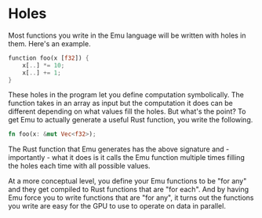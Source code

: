 # Holes
Most functions you write in the Emu language will be written with holes in them. Here's an example.
```rust
function foo(x [f32]) {
    x[..] *= 10;
    x[..] += 1;
}
```
These holes in the program let you define computation symbolically. The function takes in an array as input but the computation it does can be different depending on what values fill the holes.
But what's the point? To get Emu to actually generate a useful Rust function, you write the following.
```rust
fn foo(x: &mut Vec<f32>);
```
The Rust function that Emu generates has the above signature and - importantly - what it does is it calls the Emu function multiple times filling the holes each time with all possible values.

At a more conceptual level, you define your Emu functions to be "for any" and they get compiled to Rust functions that are "for each". And by having Emu force you to write functions that are "for any", it turns out the functions you write are easy for the GPU to use to operate on data in parallel.
